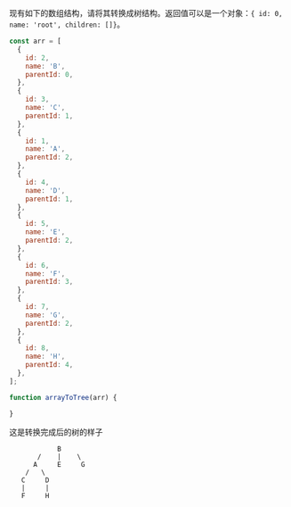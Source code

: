 现有如下的数组结构，请将其转换成树结构。返回值可以是一个对象：`{ id: 0, name: 'root', children: []}`。

```javascript
const arr = [
  {
    id: 2,
    name: 'B',
    parentId: 0,
  },
  {
    id: 3,
    name: 'C',
    parentId: 1,
  },
  {
    id: 1,
    name: 'A',
    parentId: 2,
  },
  {
    id: 4,
    name: 'D',
    parentId: 1,
  },
  {
    id: 5,
    name: 'E',
    parentId: 2,
  },
  {
    id: 6,
    name: 'F',
    parentId: 3,
  },
  {
    id: 7,
    name: 'G',
    parentId: 2,
  },
  {
    id: 8,
    name: 'H',
    parentId: 4,
  },
];

function arrayToTree(arr) {

}
```

这是转换完成后的树的样子

```
            B
       /    |    \
      A     E     G
    /   \
   C     D
   |     |
   F     H
```
